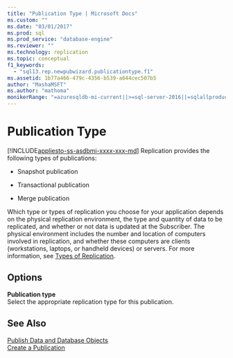 ```yaml
---
title: "Publication Type | Microsoft Docs"
ms.custom: ""
ms.date: "03/01/2017"
ms.prod: sql
ms.prod_service: "database-engine"
ms.reviewer: ""
ms.technology: replication
ms.topic: conceptual
f1_keywords: 
  - "sql13.rep.newpubwizard.publicationtype.f1"
ms.assetid: 1b77a466-479c-4356-b539-a644cec507b5
author: "MashaMSFT"
ms.author: "mathoma"
monikerRange: "=azuresqldb-mi-current||>=sql-server-2016||=sqlallproducts-allversions"
---
```

# Publication Type
[!INCLUDE[appliesto-ss-asdbmi-xxxx-xxx-md](../../includes/appliesto-ss-asdbmi-xxxx-xxx-md.md)]
  Replication provides the following types of publications:  
  
-   Snapshot publication  
  
-   Transactional publication  
  
-   Merge publication  
  
 Which type or types of replication you choose for your application depends on the physical replication environment, the type and quantity of data to be replicated, and whether or not data is updated at the Subscriber. The physical environment includes the number and location of computers involved in replication, and whether these computers are clients (workstations, laptops, or handheld devices) or servers. For more information, see [Types of Replication](../../relational-databases/replication/types-of-replication.md).  
  
## Options  
 **Publication type**  
 Select the appropriate replication type for this publication.  
  
## See Also  
 [Publish Data and Database Objects](../../relational-databases/replication/publish/publish-data-and-database-objects.md)   
 [Create a Publication](../../relational-databases/replication/publish/create-a-publication.md)  
  
  
